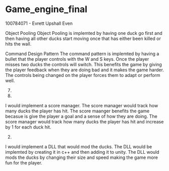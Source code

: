 # Game_engine_final
100784071 - Evrett Upshall
Even

Object Pooling
Object Pooling is implemted by having one duck go first and 
then having all other ducks start moving once that has either been killed or hits the wall.


Command Design Pattern
The command pattern is implemted by having a bullet that the player controls with the W and S keys.
Once the player misses two ducks the controls will switch.
This benefits the game by giving the player feedback when they are doing bad and it makes the game harder.
The controls being changed on the player forces them to adapt or perform well.


7)


1)
I would implement a score manager. The score manager would track how many ducks the player has hit.
The score maanger benefits the game becasue is give the player a goal and a sense of how they are doing.
The score manager would track how many ducks the player has hit and increase by 1 for each duck hit.


2)
I would implement a DLL that would mod the ducks.
The DLL would be implemted by creating it in c++ and then adding it to unity.
The DLL would mods the ducks by changing their size and speed making the game more fun for the player.